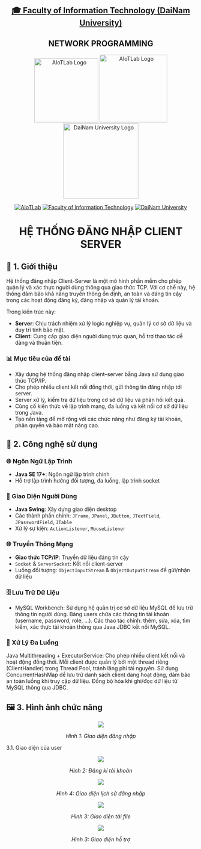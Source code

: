 <h2 align="center">
    <a href="https://dainam.edu.vn/vi/khoa-cong-nghe-thong-tin">
    🎓 Faculty of Information Technology (DaiNam University)
    </a>
</h2>
<h2 align="center">
   NETWORK PROGRAMMING
</h2>
<div align="center">
    <p align="center">
        <img src="docs/aiotlab_logo.png" alt="AIoTLab Logo" width="170"/>
        <img src="docs/fitdnu_logo.png" alt="AIoTLab Logo" width="180"/>
        <img src="docs/dnu_logo.png" alt="DaiNam University Logo" width="200"/>
    </p>

[![AIoTLab](https://img.shields.io/badge/AIoTLab-green?style=for-the-badge)](https://www.facebook.com/DNUAIoTLab)
[![Faculty of Information Technology](https://img.shields.io/badge/Faculty%20of%20Information%20Technology-blue?style=for-the-badge)](https://dainam.edu.vn/vi/khoa-cong-nghe-thong-tin)
[![DaiNam University](https://img.shields.io/badge/DaiNam%20University-orange?style=for-the-badge)](https://dainam.edu.vn)

<h1 align="center">HỆ THỐNG ĐĂNG NHẬP CLIENT SERVER </h1>
</div>


## 📖 1. Giới thiệu

Hệ thống đăng nhập Client-Server là một mô hình phần mềm cho phép quản lý và xác thực người dùng thông qua giao thức TCP. Với cơ chế này, hệ thống đảm bảo khả năng truyền thông ổn định, an toàn và đáng tin cậy trong các hoạt động đăng ký, đăng nhập và quản lý tài khoản.

Trong kiến trúc này:  

- **Server**: Chịu trách nhiệm xử lý logic nghiệp vụ, quản lý cơ sở dữ liệu và duy trì tính bảo mật.  
- **Client**: Cung cấp giao diện người dùng trực quan, hỗ trợ thao tác dễ dàng và thuận tiện.  

### 📊 Mục tiêu của đề tài

- Xây dựng hệ thống đăng nhập client–server bằng Java sử dụng giao thức TCP/IP.
- Cho phép nhiều client kết nối đồng thời, gửi thông tin đăng nhập tới server.
- Server xử lý, kiểm tra dữ liệu trong cơ sở dữ liệu và phản hồi kết quả.
- Củng cố kiến thức về lập trình mạng, đa luồng và kết nối cơ sở dữ liệu trong Java.
- Tạo nền tảng để mở rộng với các chức năng như đăng ký tài khoản, phân quyền và bảo mật nâng cao.

## 🔧 2. Công nghệ sử dụng

### 🌐 Ngôn Ngữ Lập Trình
- **Java SE 17+**: Ngôn ngữ lập trình chính  
- Hỗ trợ lập trình hướng đối tượng, đa luồng, lập trình socket  

### 🎨 Giao Diện Người Dùng
- **Java Swing**: Xây dựng giao diện desktop  
- Các thành phần chính: `JFrame`, `JPanel`, `JButton`, `JTextField`, `JPasswordField`, `JTable`  
- Xử lý sự kiện: `ActionListener`, `MouseListener`  

### 🌐 Truyền Thông Mạng
- **Giao thức TCP/IP**: Truyền dữ liệu đáng tin cậy  
- `Socket` & `ServerSocket`: Kết nối client-server  
- Luồng đối tượng: `ObjectInputStream` & `ObjectOutputStream` để gửi/nhận dữ liệu  

### 🗄️ Lưu Trữ Dữ Liệu
- MySQL Workbench: Sử dụng hệ quản trị cơ sở dữ liệu MySQL để lưu trữ thông tin người dùng.
Bảng users chứa các thông tin tài khoản (username, password, role, ...).
Các thao tác chính: thêm, sửa, xóa, tìm kiếm, xác thực tài khoản thông qua Java JDBC kết nối MySQL.

### 🔄 Xử Lý Đa Luồng
Java Multithreading + ExecutorService: Cho phép nhiều client kết nối và hoạt động đồng thời.
Mỗi client được quản lý bởi một thread riêng (ClientHandler) trong Thread Pool, tránh lãng phí tài nguyên.
Sử dụng ConcurrentHashMap để lưu trữ danh sách client đang hoạt động, đảm bảo an toàn luồng khi truy cập dữ liệu.
Đồng bộ hóa khi ghi/đọc dữ liệu từ MySQL thông qua JDBC.
## 🖼️ 3. Hình ảnh chức năng
<p align="center">
  <img src="https://github.com/user-attachments/assets/d83e3f48-8c50-4da1-8c5d-6b1287ad1f62" />

</p>

<p align="center">
  <em>Hình 1: Giao diện đăng nhập </em>
</p>
3.1. Giao diện của user
<p align="center">
      <img src="https://github.com/user-attachments/assets/7df41678-0213-4c9c-803e-5acb57233908" />

</p>
<p align="center">
  <em> Hình 2: Đăng kí tài khoản</em>
</p>


<p align="center">
       <img src="https://github.com/user-attachments/assets/c30f251a-e7d1-4747-a739-d93eec107e1c" />

</p>
<p align="center">
  <em> Hình 4: Giao diện lịch sử đăng nhập
  <p align="center">
  <img src="https://github.com/user-attachments/assets/47d50fc9-8e9c-4a74-bc0f-1a7afa70f403" />

 
</p>
<p align="center">
  <em> Hình 3: Giao diện tải file
  <p align="center">
  <img src="https://github.com/user-attachments/assets/f9c8ee3f-dc09-471a-bdb3-864ed65bf54d" /> 


</p>
<p align="center">
  <em> Hình 3: Giao diện hỗ trợ




